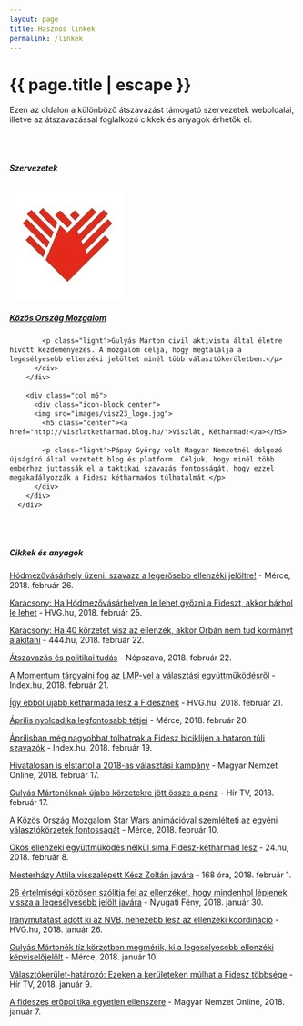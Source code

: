 ```yaml
---
layout: page
title: Hasznos linkek
permalink: /linkek
---
```


<h1 class="page-title">{{ page.title | escape }}</h1>
    
<div class="section">
    <div class="row">
          <div class="col s12"> 
<p class="light">Ezen az oldalon a különböző átszavazást támogató szervezetek weboldalai, illetve az átszavazással foglalkozó cikkek és anyagok érhetők el.</p>
<br/><br/>
<h5 class="center">Szervezetek</h5>
<div class="row">
        <div class="col m6">
          <div class="icon-block center">
		  <img src="images/kom_logo.png">
            <h5 class="center"><a href="https://kozosorszagmozgalom.hu/">Közös Ország Mozgalom</a></h5>

            <p class="light">Gulyás Márton civil aktivista által életre hívott kezdeményezés. A mozgalom célja, hogy megtalálja a legesélyesebb ellenzéki jelöltet minél több választókerületben.</p>			
          </div>
        </div>

        <div class="col m6">
          <div class="icon-block center">
		  <img src="images/visz23_logo.jpg">
            <h5 class="center"><a href="http://viszlatketharmad.blog.hu/">Viszlát, Kétharmad!</a></h5>

            <p class="light">Pápay György volt Magyar Nemzetnél dolgozó újságíró által vezetett blog és platform. Céljuk, hogy minél több emberhez juttassák el a taktikai szavazás fontosságát, hogy ezzel megakadályozzák a Fidesz kétharmados túlhatalmát.</p>
          </div>
        </div>
      </div>
<br/><br/>
<h5 class="center">Cikkek és anyagok</h5>
<p><a href="https://merce.hu/2018/02/26/hodmezovasarhely-uzeni-szavaz-a-legerosebb-ellenzeki-jeloltre/">Hódmezővásárhely üzeni: szavazz a legerősebb ellenzéki jelöltre!</a> -  Mérce, 2018. február 26.</p>
<p><a href="http://hvg.hu/itthon/20180225_Karacsony_Ha_Hodmezovasarhelyen_le_lehet_gyozni_a_Fideszt_akkor_barhol_le_lehet">Karácsony: Ha Hódmezővásárhelyen le lehet győzni a Fideszt, akkor bárhol le lehet</a> -  HVG.hu, 2018. február 25.</p>
<p><a href="https://444.hu/2018/02/22/karacsony-ha-40-korzetet-visz-az-ellenzek-akkor-orban-nem-tud-kormanyt-alakitani">Karácsony: Ha 40 körzetet visz az ellenzék, akkor Orbán nem tud kormányt alakítani</a> -  444.hu, 2018. február 22.</p>
<p><a href="https://nepszava.hu/cikk/1153471-atszavazas-es-politikai-tudas">Átszavazás és politikai tudás</a> - Népszava, 2018. február 22.</p>
<p><a href="https://index.hu/belfold/valasztas/2018/02/21/a_momentum_targyalni_fog_az_lmp-vel_a_valasztasi_egyuttmukodesrol/">A Momentum tárgyalni fog az LMP-vel a választási együttműködésről</a> - Index.hu, 2018. február 21.</p> 
<p><a href="https://hvg.hu/itthon/20180221_valasztasi_korzetek_valasztas_2018_egyuttmukodes/">Így ebből újabb kétharmada lesz a Fidesznek</a> - HVG.hu, 2018. február 21.</p>
<p><a href="https://merce.hu/2018/02/20/aprilis-nyolcadika-legfontosabb-tetjei/">Április nyolcadika legfontosabb tétjei</a> - Mérce, 2018. február 20.</p>
<p><a href="https://index.hu/belfold/2018/valasztas/2018/02/19/hataron_tuli_magyarok_szavazas/">Áprilisban még nagyobbat tolhatnak a Fidesz biciklijén a határon túli szavazók</a> - Index.hu, 2018. február 19.</p>
<p><a href="https://mno.hu/belfold/hivatalosan-is-elstartol-a-2018-as-valasztasi-kampany-2447938">Hivatalosan is elstartol a 2018-as választási kampány</a> - Magyar Nemzet Online, 2018. február 17.</p>
<p><a href="https://hirtv.hu/ahirtvhirei/gulyaseknak-ujabb-korzetekre-jott-ossze-a-penz-2447350">Gulyás Mártonéknak újabb körzetekre jött össze a pénz</a> - Hír TV, 2018. február 17.</p>
<p><a href="https://merce.hu/2018/02/11/a-kozos-orszag-mozgalom-star-wars-animacioval-szemlelteti-az-egyeni-valasztokorzetek-fontossagat">A Közös Ország Mozgalom Star Wars animációval szemlélteti az egyéni választókörzetek fontosságát</a> - Mérce, 2018. február 10.</p>
<p><a href="https://24.hu/belfold/2018/02/08/okos-ellenzeki-egyuttmukodes-nelkul-sima-fidesz-ketharmad-lesz/">Okos ellenzéki együttműködés nélkül sima Fidesz-kétharmad lesz</a> - 24.hu, 2018. február 8.</p>
<p><a href="http://168ora.hu/itthon/mesterhazy-attila-visszalepett-kesz-zoltan-javara-144637">Mesterházy Attila visszalépett Kész Zoltán javára</a> - 168 óra, 2018. február 1.<p>
<p><a href="http://nyugatifeny.hu/2018/01/30/ertelmisegiek-kozos-levelben-szolitjak-fel-a-partokat-hogy-mindenhol-lepjenek-vissza-a-legeselyesebb-javara">26 értelmiségi közösen szólítja fel az ellenzéket, hogy mindenhol lépjenek vissza a legesélyesebb jelölt javára</a> - Nyugati Fény, 2018. január 30.<p>
<p><a href="http://hvg.hu/itthon/20180126_Iianymutatast_adott_ki_az_nvb">Iránymutatást adott ki az NVB, nehezebb lesz az ellenzéki koordináció</a> - HVG.hu, 2018. január 26.<p>
<p><a href="https://merce.hu/2018/01/10/gulyas-marton-bejelentette-ezekben-a-korzetekben-keszit-felmereseket-a-kozos-orszag-mozgalom/">Gulyás Mártonék tíz körzetben megmérik, ki a legesélyesebb ellenzéki képviselőjelölt</a> - Mérce, 2018. január 10.<p>
<p><a href="https://hirtv.hu/ahirtvhirei/valasztokerulet-hatarozo-ezeken-a-keruleteken-mulhat-a-fidesz-tobbsege-2438849">Választókerület-határozó: Ezeken a kerületeken múlhat a Fidesz többsége</a> - Hír TV, 2018. január 9.</p>
<p><a href="https://mno.hu/velemeny/a-fideszes-eropolitika-egyetlen-ellenszere-2438286">A fideszes erőpolitika egyetlen ellenszere</a> - Magyar Nemzet Online, 2018. január 7.</p>
